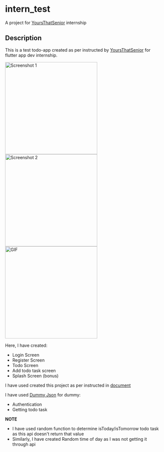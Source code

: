 # intern_test

A project for [YoursThatSenior](https://www.yoursthatsenior.com) internship

## Description

This is a test todo-app created as per instructed by [YoursThatSenior](https://www.yoursthatsenior.com) for flutter app dev internship.

<!-- ![Screen shots](https://github.com/TheCoderSuraj/yts_intern_test/blob/main/misc/show%20up.gif.png)
![Screen shots](https://github.com/TheCoderSuraj/yts_intern_test/blob/main/misc/sc1.png)
![Screen shots](https://github.com/TheCoderSuraj/yts_intern_test/blob/main/misc/sc4.png)
![Screen shots](https://github.com/TheCoderSuraj/yts_intern_test/blob/main/misc/sc6.png) -->

<img src="https://github.com/TheCoderSuraj/yts_intern_test/blob/main/misc/sc1.png" alt="Screenshot 1" width="300" /> <img src="ng)
![Screen shots](" alt="Screenshot 2" width="300" /> <img src="https://github.com/TheCoderSuraj/yts_intern_test/blob/main/misc/sc6.png" alt="GIF" width="300" />

Here, I have created:

- Login Screen
- Register Screen
- Todo Screen
- Add todo task screen
- Splash Screen (bonus)

I have used created this project as per instructed in [document](https://docs.google.com/document/d/1pVyXOaXpMM1WSxexL2JRCHHzylTOwoIYT7rgV57MkSY/edit)

I have used [Dummy Json](https://dummyjson.com/docs) for dummy:

- Authentication
- Getting todo task

**NOTE**

- I have used random function to determine isToday/isTomorrow todo task as this api doesn't return that value
- Similarly, I have created Random time of day as I was not getting it through api
